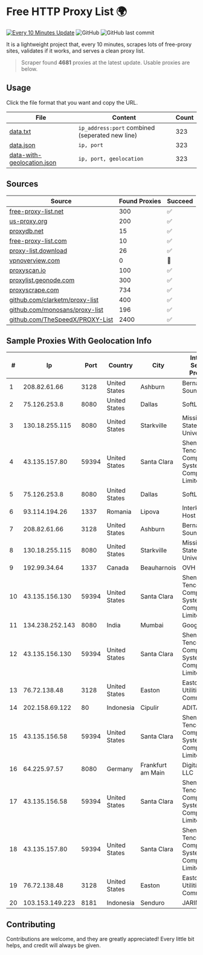 
# Free HTTP Proxy List 🌍

[![Every 10 Minutes Update](https://github.com/mertguvencli/http-proxy-list/actions/workflows/main.yml/badge.svg?branch=main)](https://github.com/mertguvencli/http-proxy-list/actions/workflows/main.yml)
![GitHub](https://img.shields.io/github/license/mertguvencli/http-proxy-list)
![GitHub last commit](https://img.shields.io/github/last-commit/mertguvencli/http-proxy-list)

It is a lightweight project that, every 10 minutes, scrapes lots of free-proxy sites, validates if it works, and serves a clean proxy list.


> Scraper found **4681** proxies at the latest update. Usable proxies are below.

## Usage

Click the file format that you want and copy the URL.


|File|Content|Count|
|----|-------|-----|
|[data.txt](https://raw.githubusercontent.com/mertguvencli/http-proxy-list/main/proxy-list/data.txt)|`ip_address:port` combined (seperated new line)|323|
|[data.json](https://raw.githubusercontent.com/mertguvencli/http-proxy-list/main/proxy-list/data.json)|`ip, port`|323|
|[data-with-geolocation.json](https://raw.githubusercontent.com/mertguvencli/http-proxy-list/main/proxy-list/data-with-geolocation.json)|`ip, port, geolocation`|323|

## Sources

|Source|Found Proxies|Succeed|
|------|-------------|-------|
|[free-proxy-list.net](https://free-proxy-list.net)|300|✅|
|[us-proxy.org](https://www.us-proxy.org)|200|✅|
|[proxydb.net](http://proxydb.net)|15|✅|
|[free-proxy-list.com](https://free-proxy-list.com/?page=&port=&type%5B%5D=http&type%5B%5D=https&up_time=0&search=Search)|10|✅|
|[proxy-list.download](https://www.proxy-list.download/HTTP)|26|✅|
|[vpnoverview.com](https://vpnoverview.com/privacy/anonymous-browsing/free-proxy-servers)|0|🚫|
|[proxyscan.io](https://www.proxyscan.io)|100|✅|
|[proxylist.geonode.com](https://proxylist.geonode.com/api/proxy-list?limit=300&page=1&sort_by=lastChecked&sort_type=desc&protocols=http,https)|300|✅|
|[proxyscrape.com](https://api.proxyscrape.com/v2/?request=displayproxies&protocol=http&timeout=10000&country=all&ssl=all&anonymity=all)|734|✅|
|[github.com/clarketm/proxy-list](https://raw.githubusercontent.com/clarketm/proxy-list/master/proxy-list-raw.txt)|400|✅|
|[github.com/monosans/proxy-list](https://raw.githubusercontent.com/monosans/proxy-list/main/proxies/http.txt)|196|✅|
|[github.com/TheSpeedX/PROXY-List](https://raw.githubusercontent.com/TheSpeedX/PROXY-List/master/http.txt)|2400|✅|


## Sample Proxies With Geolocation Info

|#|Ip|Port|Country|City|Internet Service Provider|
|-|--|----|-------|----|-------------------------|
|1|208.82.61.66|3128|United States|Ashburn|Bernardi Sounds|
|2|75.126.253.8|8080|United States|Dallas|SoftLayer|
|3|130.18.255.115|8080|United States|Starkville|Mississippi State University|
|4|43.135.157.80|59394|United States|Santa Clara|Shenzhen Tencent Computer Systems Company Limited|
|5|75.126.253.8|8080|United States|Dallas|SoftLayer|
|6|93.114.194.26|1337|Romania|Lipova|Interkvm Host SRL|
|7|208.82.61.66|3128|United States|Ashburn|Bernardi Sounds|
|8|130.18.255.115|8080|United States|Starkville|Mississippi State University|
|9|192.99.34.64|1337|Canada|Beauharnois|OVH SAS|
|10|43.135.156.130|59394|United States|Santa Clara|Shenzhen Tencent Computer Systems Company Limited|
|11|134.238.252.143|8080|India|Mumbai|Google LLC|
|12|43.135.156.130|59394|United States|Santa Clara|Shenzhen Tencent Computer Systems Company Limited|
|13|76.72.138.48|3128|United States|Easton|Easton Utilities Commission|
|14|202.158.69.122|80|Indonesia|Cipulir|ADITAMA6|
|15|43.135.156.58|59394|United States|Santa Clara|Shenzhen Tencent Computer Systems Company Limited|
|16|64.225.97.57|8080|Germany|Frankfurt am Main|DigitalOcean, LLC|
|17|43.135.156.58|59394|United States|Santa Clara|Shenzhen Tencent Computer Systems Company Limited|
|18|43.135.157.80|59394|United States|Santa Clara|Shenzhen Tencent Computer Systems Company Limited|
|19|76.72.138.48|3128|United States|Easton|Easton Utilities Commission|
|20|103.153.149.223|8181|Indonesia|Senduro|JARINGANKU|



## Contributing

Contributions are welcome, and they are greatly appreciated! Every
little bit helps, and credit will always be given.

